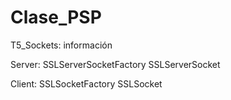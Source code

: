 # Clase_PSP

T5_Sockets: información

Server:
SSLServerSocketFactory
SSLServerSocket

Client:
SSLSocketFactory
SSLSocket
